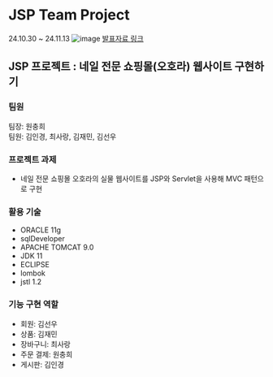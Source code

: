 # JSP Team Project
24.10.30 ~ 24.11.13
![image](https://github.com/user-attachments/assets/05df1414-0d63-4a27-9789-79cbec7051ee)
[발표자료 링크](https://www.canva.com/design/DAGVNrNPQ0E/2PC2u6wOvHZzTyBwoHvBTA/view?utm_content=DAGVNrNPQ0E&utm_campaign=share_your_design&utm_medium=link&utm_source=shareyourdesignpanel)

## JSP 프로젝트 : 네일 전문 쇼핑몰(오호라) 웹사이트 구현하기
### 팀원
팀장: 원충희  
팀원: 김인경, 최사랑, 김재민, 김선우
### 프로젝트 과제
- 네일 전문 쇼핑몰 오호라의 실물 웹사이트를 JSP와 Servlet을 사용해 MVC 패턴으로 구현
### 활용 기술
- ORACLE 11g
- sqlDeveloper
- APACHE TOMCAT 9.0
- JDK 11
- ECLIPSE
- lombok
- jstl 1.2
### 기능 구현 역할
- 회원: 김선우
- 상품: 김재민
- 장바구니: 최사랑
- 주문 결제: 원충희
- 게시판: 김인경
